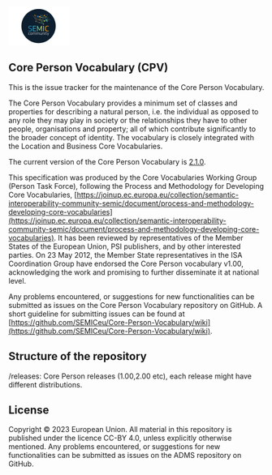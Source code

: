 ![SEMIC Core Vocabulary](/semic-icon-small.png)
## Core Person Vocabulary (CPV)

This is the issue tracker for the maintenance of the Core Person Vocabulary.

The Core Person Vocabulary provides a minimum set of classes and properties for describing a natural person, i.e. the individual as opposed to any role they may play in society or the relationships they have to other people, organisations and property; all of which contribute significantly to the broader concept of identity. The vocabulary is closely integrated with the Location and Business Core Vocabularies.

The current version of the Core Person Vocabulary is [2.1.0](https://semiceu.github.io/Core-Person-Vocabulary/releases/2.1.0/).

This specification was produced by the Core Vocabularies Working Group (Person Task Force), following the Process and Methodology for Developing Core Vocabularies, [https://joinup.ec.europa.eu/collection/semantic-interoperability-community-semic/document/process-and-methodology-developing-core-vocabularies](https://joinup.ec.europa.eu/collection/semantic-interoperability-community-semic/document/process-and-methodology-developing-core-vocabularies). It has been reviewed by representatives of the Member States of the European Union, PSI publishers, and by other interested parties. On 23 May 2012, the Member State representatives in the ISA Coordination Group have endorsed the Core Person vocabulary v1.00, acknowledging the work and promising to further disseminate it at national level. 

Any problems encountered, or suggestions for new functionalities can be submitted as issues on the Core Person Vocabulary repository on GitHub. A short guideline for submitting issues can be found at [https://github.com/SEMICeu/Core-Person-Vocabulary/wiki](https://github.com/SEMICeu/Core-Person-Vocabulary/wiki).

## Structure of the repository
/releases: Core Person releases (1.00,2.00 etc), each release might have different distributions.

## License
Copyright © 2023 European Union. All material in this repository is published under the licence CC-BY 4.0, unless explicitly otherwise mentioned. Any problems encountered, or suggestions for new functionalities can be submitted as issues on the ADMS repository on GitHub.
